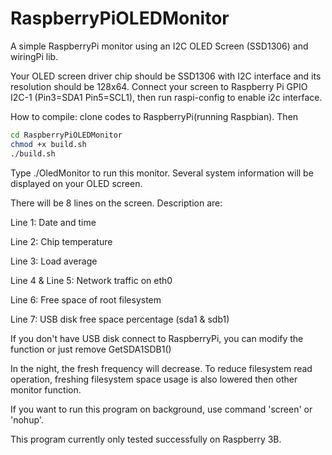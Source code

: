 # RaspberryPiOLEDMonitor
A simple RaspberryPi monitor using an I2C OLED Screen (SSD1306) and wiringPi lib.

Your OLED screen driver chip should be SSD1306 with I2C interface and its resolution should be 128x64. Connect your screen to Raspberry Pi GPIO I2C-1 (Pin3=SDA1 Pin5=SCL1), then run raspi-config to enable i2c interface.

How to compile: clone codes to RaspberryPi(running Raspbian). Then
```bash
cd RaspberryPiOLEDMonitor
chmod +x build.sh
./build.sh
```
Type ./OledMonitor to run this monitor. Several system information will be displayed on your OLED screen.

There will be 8 lines on the screen. Description are:

Line 1: Date and time

Line 2: Chip temperature

Line 3: Load average

Line 4 & Line 5: Network traffic on eth0

Line 6: Free space of root filesystem

Line 7: USB disk free space percentage (sda1 & sdb1)

If you don't have USB disk connect to RaspberryPi, you can modify the function or just remove GetSDA1SDB1()

In the night, the fresh frequency will decrease. To reduce filesystem read operation, freshing filesystem space usage is also lowered then other monitor function.

If you want to run this program on background, use command 'screen' or 'nohup'.

This program currently only tested successfully on Raspberry 3B.
